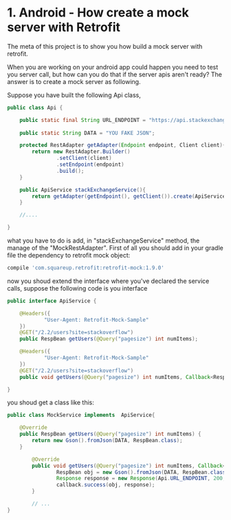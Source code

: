 # 1. Android - How create a mock server with Retrofit 

The meta of this project is to show you how build a mock server with retrofit.

When you are working on your android app could happen you need to test you server call, but how can you do that if the server apis aren't ready? 
The answer is to create a mock server as following.

Suppose you have built the following Api class, 
```java
public class Api {

    public static final String URL_ENDPOINT = "https://api.stackexchange.com";
    
    public static String DATA = "YOU FAKE JSON";

    protected RestAdapter getAdapter(Endpoint endpoint, Client client){
        return new RestAdapter.Builder()
                .setClient(client)
                .setEndpoint(endpoint)
                .build();
    }

    public ApiService stackExchangeService(){
        return getAdapter(getEndpoint(), getClient()).create(ApiService.class);
    }

    //....

}
```

what you have to do is add, in "stackExchangeService" method, the manage of the "MockRestAdapter". 
First of all you should add in your gradle file the dependency to retrofit mock object:
```gradle
compile 'com.squareup.retrofit:retrofit-mock:1.9.0'
```
now you shoud extend the interface where you've declared the service calls, suppose the following code is you interface
```java
public interface ApiService {

    @Headers({
            "User-Agent: Retrofit-Mock-Sample"
    })
    @GET("/2.2/users?site=stackoverflow")
    public RespBean getUsers(@Query("pagesize") int numItems);

    @Headers({
            "User-Agent: Retrofit-Mock-Sample"
    })
    @GET("/2.2/users?site=stackoverflow")
    public void getUsers(@Query("pagesize") int numItems, Callback<RespBean> callback);

}
```
you shoud get a class like this:
```java
public class MockService implements  ApiService{

    @Override
    public RespBean getUsers(@Query("pagesize") int numItems) {
        return new Gson().fromJson(DATA, RespBean.class);
    }

        @Override
        public void getUsers(@Query("pagesize") int numItems, Callback<RespBean> callback) {
                RespBean obj = new Gson().fromJson(DATA, RespBean.class);
                Response response = new Response(Api.URL_ENDPOINT, 200, "nothing", Collections.EMPTY_LIST, new TypedByteArray("application/json", DATA.getBytes()));
                callback.success(obj, response);
        }

        // ...
}
```
